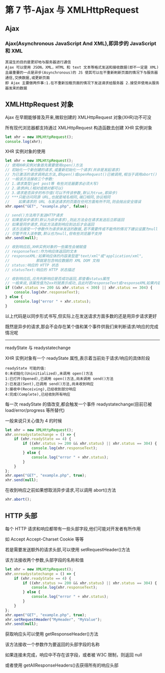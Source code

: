 # 第 7 节-Ajax 与 XMLHttpRequest

## Ajax

### Ajax(Asynchronous JavaScript And XML),即异步的 JavaScript 和 XML

```
其诞生的目的是更好地与服务器进行通信
Ajax 可以使用 JSON，XML，HTML 和 text 文本等格式发送和接收数据(即不一定是 XML)
且最重要的一点是异步(Asynchronous)的 JS 使其可以在不重新刷新页面的情况下与服务器通信,交换数据,或更新页面
即 Ajax 主要做两件事:1.在不重新加载页面的情况下发送请求给服务器 2.接受并使用从服务器发来的数据
```

## XMLHttpRequest 对象

Ajax 在早期能够普及开来,微软创建的 XMLHttpRequest 对象(XHR)功不可没

所有现代浏览器都支持通过 XMLHttpRequest 构造函数去创建 XHR 实例对象

```javascript
let xhr = new XMLHttpRequest();
console.log(xhr);
```

XHR 实例对象的使用

```javascript
let xhr = new XMLHttpRequest();
// 使用XHR实例对象首先需要使用open()方法
// 初始化一个新创建的请求,或重新初始化一个请求(并非是发起请求)
// 为已激活的请求调用此方法,即open()或openRequest()已被调用,相当于调用abort()
// 一般该方法接收三个参数:
// 1.请求类型(get post等 有些浏览器要求必须大写)
// 2.请求URL(相对或绝对都可以)
// 3.请求是否异步的布尔值(可以不传该参数,默认为true,即异步)
// ***只能访问同源 URL,也就是域名相同,端口相同,协议相同
//    如果请求的 URL 与发送请求的页面在任何方面有所不同,则会抛出安全错误
xhr.open("GET", "example.php", false);

// send()方法用于发送HTTP请求
// 如果是异步请求(默认为异步请求),则此方法会在请求发送后立即返回
// 如果是同步请求,则此方法直到响应到达后才会返回
// 该方法接受一个参数作为请求体发送的数据,若不需要传或不能传的情况下建议设置为null
// 尽管不传入该参数,默认也为null,但有些浏览器不支持
xhr.send(null);

// 收到响应后,XHR实例对象的一些属性会被赋值
// responseText:作为响应体返回的文本
// responseXML:如果响应体的内容类型是"text/xml"或"application/xml",
//            那就是包含响应数据的 XML DOM 文档
// status:响应的 HTTP 状态
// statusText:响应的 HTTP 状态描述

// 收到响应后,应先判断响应是否成功返回,即查看status属性
// 一般来说,该属性值为2xx时就表示成功,且此时若responseText或responseXML如果内容类型正确属性中会有内容
if ((xhr.status >= 200 && xhr.status < 300) || xhr.status == 304) {
    console.log(xhr.responseText);
} else {
    console.log("error " + xhr.status);
}
```

以上代码是以同步形式书写,但实际上在发送请求方面多数的还是用异步请求更好

既然是异步的请求,那会不会存在某个值和某个事件供我们来判断请求/响应的完成情况呢

---

readyState 与 readystatechange

XHR 实例对象有一个 readyState 属性,表示着当前处于请求/响应的具体阶段

```
readyState 可能的值:
0:未初始化(Uninitialized),未调用 open()方法
1:已打开(Opened),已调用 open()方法,尚未调用 send()方法
2:已发送(Sent),已调用 send()方法,尚未收到响应
3:接收中(Receiving),已经收到部分响应
4:完成(Complete),已经收到所有响应
```

每一次 readyState 的值改变,都会触发一个事件
readystatechange(目前已被 load/error/progress 等所替代)

一般来说只关心值为 4 的时候

```javascript
let xhr = new XMLHttpRequest();
xhr.onreadystatechange = () => {
    if (xhr.readyState == 4) {
        if ((xhr.status >= 200 && xhr.status) || xhr.status == 304) {
            console.log(xhr.responseText);
        } else {
            console.log("error " + xhr.status);
        }
    }
};
xhr.open("GET", "example.php", true);
xhr.send(null);
```

在收到响应之前如果想取消异步请求,可以调用 abort()方法

```javascript
xhr.abort();
```



## HTTP 头部

每个 HTTP 请求和响应都带有一些头部字段,他们可能对开发者有所作用

如 Accept Accept-Charset Cookie 等等

若是需要发送额外的请求头部,可以使用 setRequestHeader()方法

该方法接收两个参数,头部字段的名称和值

```javascript
let xhr = new XMLHttpRequest();
xhr.onreadystatechange = () => {
    if (xhr.readyState == 4) {
        if ((xhr.status >= 200 && xhr.status) || xhr.status == 304) {
            console.log(xhr.responseText);
        } else {
            console.log("error " + xhr.status);
        }
    }
};
xhr.open("GET", "example.php", true);
xhr.setRequestHeader("MyHeader", "MyValue");
xhr.send(null);
```

获取响应头可以使用 getResponseHeader()方法

该方法接收一个参数作为要返回的头部字段的名称

如果连接未完成，响应中不存在该字段，或者被 W3C 限制，则返回 null

或者使用 getAllResponseHeaders()去获得所有的响应头部
